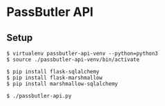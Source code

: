 # PassButler API

## Setup

    $ virtualenv passbutler-api-venv --python=python3
    $ source ./passbutler-api-venv/bin/activate

    $ pip install flask-sqlalchemy
    $ pip install flask-marshmallow
    $ pip install marshmallow-sqlalchemy

    $ ./passbutler-api.py
